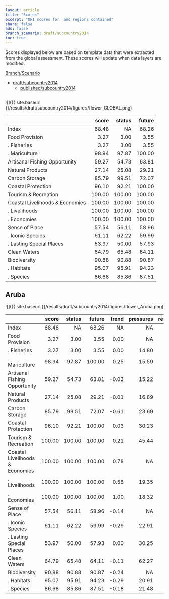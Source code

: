 ```yaml
---
layout: article
title: "Scores"
excerpt: "OHI scores for  and regions contained"
share: false
ads: false
branch_scenario: draft/subcountry2014
toc: true
---
```


Scores displayed below are based on template data that were extracted from the global assessment. These scores will update when data layers are modified.

<nav class="navbar navbar-default" role="navigation">   <div class="container-fluid">     <div class="navbar-header">       <a class="navbar-brand" href="#">Branch/Scenario</a>     </div>     <div class="collapse navbar-collapse" id="navbar-1">       <ul class="nav navbar-nav">         <li class="dropdown">           <a href="#" class="dropdown-toggle" data-toggle="dropdown" role="button" aria-expanded="false">draft/subcountry2014<span class="caret"></span></a>           <ul class="dropdown-menu" role="menu">                       <li><a href="{{ site.baseurl }}/published/subcountry2014/scores/">published/subcountry2014</a></li>                     </ul>         </li>       </ul>     </div>   </div> </nav> 


## 
  
![]({{ site.baseurl }}/results/draft/subcountry2014/figures/flower_GLOBAL.png)

|                                |  score| status| future|
|:-------------------------------|------:|------:|------:|
|Index                           |  68.48|     NA|  68.26|
|Food Provision                  |   3.27|   3.00|   3.55|
|. Fisheries                     |   3.27|   3.00|   3.55|
|. Mariculture                   |  98.94|  97.87| 100.00|
|Artisanal Fishing Opportunity   |  59.27|  54.73|  63.81|
|Natural Products                |  27.14|  25.08|  29.21|
|Carbon Storage                  |  85.79|  99.51|  72.07|
|Coastal Protection              |  96.10|  92.21| 100.00|
|Tourism & Recreation            | 100.00| 100.00| 100.00|
|Coastal Livelihoods & Economies | 100.00| 100.00| 100.00|
|. Livelihoods                   | 100.00| 100.00| 100.00|
|. Economies                     | 100.00| 100.00| 100.00|
|Sense of Place                  |  57.54|  56.11|  58.96|
|. Iconic Species                |  61.11|  62.22|  59.99|
|. Lasting Special Places        |  53.97|  50.00|  57.93|
|Clean Waters                    |  64.79|  65.48|  64.11|
|Biodiversity                    |  90.88|  90.88|  90.87|
|. Habitats                      |  95.07|  95.91|  94.23|
|. Species                       |  86.68|  85.86|  87.51|



## Aruba
  
![]({{ site.baseurl }}/results/draft/subcountry2014/figures/flower_Aruba.png)

|                                |  score| status| future| trend| pressures| resilience|
|:-------------------------------|------:|------:|------:|-----:|---------:|----------:|
|Index                           |  68.48|     NA|  68.26|    NA|        NA|         NA|
|Food Provision                  |   3.27|   3.00|   3.55|  0.00|        NA|         NA|
|. Fisheries                     |   3.27|   3.00|   3.55|  0.00|     14.80|      70.28|
|. Mariculture                   |  98.94|  97.87| 100.00|  0.25|     15.59|      69.72|
|Artisanal Fishing Opportunity   |  59.27|  54.73|  63.81| -0.03|     15.22|      70.75|
|Natural Products                |  27.14|  25.08|  29.21| -0.01|     16.89|      69.32|
|Carbon Storage                  |  85.79|  99.51|  72.07| -0.61|     23.69|      64.79|
|Coastal Protection              |  96.10|  92.21| 100.00|  0.03|     30.23|      64.79|
|Tourism & Recreation            | 100.00| 100.00| 100.00|  0.21|     45.44|      79.12|
|Coastal Livelihoods & Economies | 100.00| 100.00| 100.00|  0.78|        NA|         NA|
|. Livelihoods                   | 100.00| 100.00| 100.00|  0.56|     19.35|      43.98|
|. Economies                     | 100.00| 100.00| 100.00|  1.00|     18.32|      65.98|
|Sense of Place                  |  57.54|  56.11|  58.96| -0.14|        NA|         NA|
|. Iconic Species                |  61.11|  62.22|  59.99| -0.29|     22.91|      70.04|
|. Lasting Special Places        |  53.97|  50.00|  57.93|  0.00|     30.25|      78.32|
|Clean Waters                    |  64.79|  65.48|  64.11| -0.11|     62.27|      79.12|
|Biodiversity                    |  90.88|  90.88|  90.87| -0.24|        NA|         NA|
|. Habitats                      |  95.07|  95.91|  94.23| -0.29|     20.91|      74.62|
|. Species                       |  86.68|  85.86|  87.51| -0.18|     21.48|      63.74|



